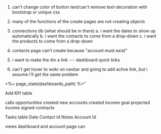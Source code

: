1. can't change color of button text/can't remove text-decoration with bootstrap or unique css
2. many of the functions of the create pages are not creating objects 
3. connections db (what should be in there)
	a. i want the dates to show up automatically
	b. i want the contacts to come from a drop-down
	c. i want the products to come from a drop-down

4. contacts page can't create because "account must exist"

5. i want to make the div a link --- dashboard quick links

6. can't get hover to wokr on navbar and going to add active link, but i assume i'll get the same problem


<%= page_state(dashboards_path) %>"


Add KPI table 

calls 
opportunities created 
new accounts created
income goal 
projected income
signed contracts

Tasks table 
Date
Contact Id
Notes 
Account Id 

views dashboard and account page 
can 
